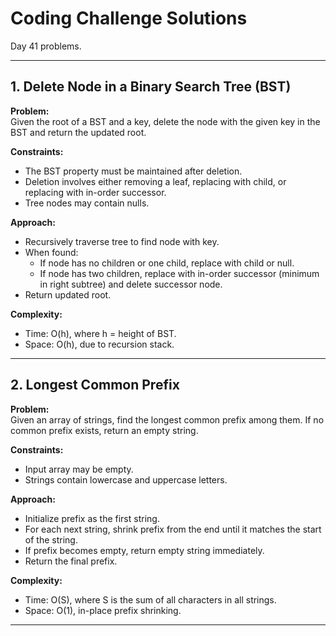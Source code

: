 # Coding Challenge Solutions

Day 41 problems.

---

## 1. Delete Node in a Binary Search Tree (BST)

**Problem:**  
Given the root of a BST and a key, delete the node with the given key in the BST and return the updated root.

**Constraints:**  
- The BST property must be maintained after deletion.
- Deletion involves either removing a leaf, replacing with child, or replacing with in-order successor.
- Tree nodes may contain nulls.

**Approach:**  
- Recursively traverse tree to find node with key.
- When found:  
  - If node has no children or one child, replace with child or null.  
  - If node has two children, replace with in-order successor (minimum in right subtree) and delete successor node.
- Return updated root.

**Complexity:**  
- Time: O(h), where h = height of BST.
- Space: O(h), due to recursion stack.

---

## 2. Longest Common Prefix

**Problem:**  
Given an array of strings, find the longest common prefix among them. If no common prefix exists, return an empty string.

**Constraints:**  
- Input array may be empty.
- Strings contain lowercase and uppercase letters.

**Approach:**  
- Initialize prefix as the first string.
- For each next string, shrink prefix from the end until it matches the start of the string.
- If prefix becomes empty, return empty string immediately.
- Return the final prefix.

**Complexity:**  
- Time: O(S), where S is the sum of all characters in all strings.
- Space: O(1), in-place prefix shrinking.

---
